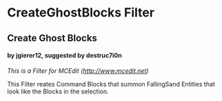 # CreateGhostBlocks Filter
## Create Ghost Blocks
#### by jgierer12, suggested by destruc7i0n

*This is a Filter for MCEdit (http://www.mcedit.net)*

This Filter reates Command Blocks that summon FallingSand Entities that look like the Blocks in the selection.